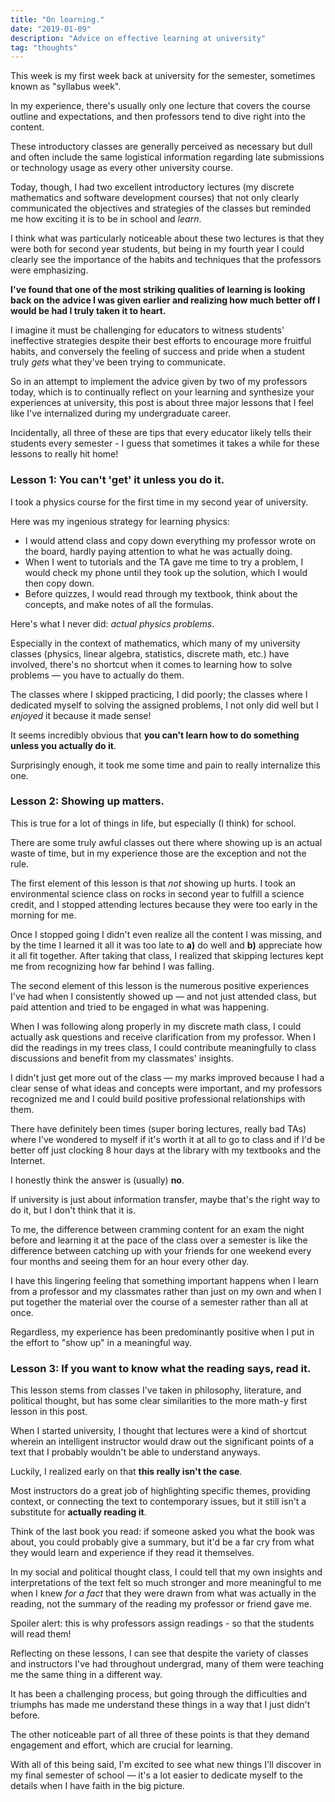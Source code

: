 ```yaml
---
title: "On learning."
date: "2019-01-09"
description: "Advice on effective learning at university"
tag: "thoughts"
---
```


This week is my first week back at university for the semester, sometimes known as "syllabus week".

In my experience, there's usually only one lecture that covers the course outline and expectations, and then professors tend to dive right into the content.

These introductory classes are generally perceived as necessary but dull and often include the same logistical information regarding late submissions or technology usage as every other university course.

Today, though, I had two excellent introductory lectures (my discrete mathematics and software development courses) that not only clearly communicated the objectives and strategies of the classes but reminded me how exciting it is to be in school and _learn_.

I think what was particularly noticeable about these two lectures is that they were both for second year students, but being in my fourth year I could clearly see the importance of the habits and techniques that the professors were emphasizing.

**I've found that one of the most striking qualities of learning is looking back on the advice I was given earlier and realizing how much better off I would be had I truly taken it to heart.**

I imagine it must be challenging for educators to witness students' ineffective strategies despite their best efforts to encourage more fruitful habits, and conversely the feeling of success and pride when a student truly _gets_ what they've been trying to communicate.

So in an attempt to implement the advice given by two of my professors today, which is to continually reflect on your learning and synthesize your experiences at university, this post is about three major lessons that I feel like I've internalized during my undergraduate career.

Incidentally, all three of these are tips that every educator likely tells their students every semester - I guess that sometimes it takes a while for these lessons to really hit home!

### Lesson 1: You can't 'get' it unless you do it.

I took a physics course for the first time in my second year of university.

Here was my ingenious strategy for learning physics:

- I would attend class and copy down everything my professor wrote on the board, hardly paying attention to what he was actually doing.
- When I went to tutorials and the TA gave me time to try a problem, I would check my phone until they took up the solution, which I would then copy down.
- Before quizzes, I would read through my textbook, think about the concepts, and make notes of all the formulas.

Here's what I never did: _actual physics problems_.

Especially in the context of mathematics, which many of my university classes (physics, linear algebra, statistics, discrete math, etc.) have involved, there's no shortcut when it comes to learning how to solve problems &mdash; you have to actually do them.

The classes where I skipped practicing, I did poorly; the classes where I dedicated myself to solving the assigned problems, I not only did well but I _enjoyed_ it because it made sense!

It seems incredibly obvious that **you can't learn how to do something unless you actually do it**.

Surprisingly enough, it took me some time and pain to really internalize this one.

### Lesson 2: Showing up matters.

This is true for a lot of things in life, but especially (I think) for school.

There are some truly awful classes out there where showing up is an actual waste of time, but in my experience those are the exception and not the rule.

The first element of this lesson is that _not_ showing up hurts. I took an environmental science class on rocks in second year to fulfill a science credit, and I stopped attending lectures because they were too early in the morning for me.

Once I stopped going I didn't even realize all the content I was missing, and by the time I learned it all it was too late to **a)** do well and **b)** appreciate how it all fit together. After taking that class, I realized that skipping lectures kept me from recognizing how far behind I was falling.

The second element of this lesson is the numerous positive experiences I've had when I consistently showed up &mdash; and not just attended class, but paid attention and tried to be engaged in what was happening.

When I was following along properly in my discrete math class, I could actually ask questions and receive clarification from my professor. When I did the readings in my trees class, I could contribute meaningfully to class discussions and benefit from my classmates' insights.

I didn't just get more out of the class &mdash; my marks improved because I had a clear sense of what ideas and concepts were important, and my professors recognized me and I could build positive professional relationships with them.

There have definitely been times (super boring lectures, really bad TAs) where I've wondered to myself if it's worth it at all to go to class and if I'd be better off just clocking 8 hour days at the library with my textbooks and the Internet.

I honestly think the answer is (usually) **no**.

If university is just about information transfer, maybe that's the right way to do it, but I don't think that it is.

To me, the difference between cramming content for an exam the night before and learning it at the pace of the class over a semester is like the difference between catching up with your friends for one weekend every four months and seeing them for an hour every other day.

I have this lingering feeling that something important happens when I learn from a professor and my classmates rather than just on my own and when I put together the material over the course of a semester rather than all at once.

Regardless, my experience has been predominantly positive when I put in the effort to "show up" in a meaningful way.

### Lesson 3: If you want to know what the reading says, read it.

This lesson stems from classes I've taken in philosophy, literature, and political thought, but has some clear similarities to the more math-y first lesson in this post.

When I started university, I thought that lectures were a kind of shortcut wherein an intelligent instructor would draw out the significant points of a text that I probably wouldn't be able to understand anyways.

Luckily, I realized early on that **this really isn't the case**.

Most instructors do a great job of highlighting specific themes, providing context, or connecting the text to contemporary issues, but it still isn't a substitute for **actually reading it**.

Think of the last book you read: if someone asked you what the book was about, you could probably give a summary, but it'd be a far cry from what they would learn and experience if they read it themselves.

In my social and political thought class, I could tell that my own insights and interpretations of the text felt so much stronger and more meaningful to me when I knew _for a fact_ that they were drawn from what was actually in the reading, not the summary of the reading my professor or friend gave me.

Spoiler alert: this is why professors assign readings - so that the students will read them!

Reflecting on these lessons, I can see that despite the variety of classes and instructors I've had throughout undergrad, many of them were teaching me the same thing in a different way.

It has been a challenging process, but going through the difficulties and triumphs has made me understand these things in a way that I just didn't before.

The other noticeable part of all three of these points is that they demand engagement and effort, which are crucial for learning.

With all of this being said, I'm excited to see what new things I'll discover in my final semester of school &mdash; it's a lot easier to dedicate myself to the details when I have faith in the big picture.
